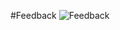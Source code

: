 #Feedback
![Feedback](https://github.com/RoboticRice/CS-M20-Projects/blob/updated-after-the-fact/TopicE/TopicE-Feedback.jpg)